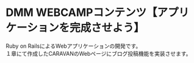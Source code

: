 # DMM WEBCAMPコンテンツ【アプリケーションを完成させよう】
Ruby on RailsによるWebアプリケーションの開発です。<br>
１章にて作成したCARAVANのWebページにブログ投稿機能を実装させます。
